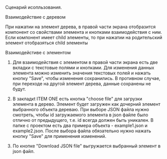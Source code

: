Сценарий исопльзования.

Взаимодействие с деревом

При нажатии на элемент дерева, в правой части экрана отобразится компонент со свойствами элемента и кнопками взаимодействия с ним. Если компонент имеет child элементы, то при нажатии на родительский элемент отобразяться child элементы

Взаимодейстиве с элементом

1. Для взаимодействия с элементом в правой части экрана есть две вкладки с текстовые полями и кнопками. Для изменения данных элемента можно изменить значения текстовых полей и нажать кнопку "Save", чтобы изменения сохранились. В противном случае, при переходе на другой элемент дерева, данные сохранены не будут.

2. В закладкt ITEM ONE есть кнопка "choose file" для загрузки элемента в дерево. Элемент будет загружен как дочерний элемент выбранного объекта дереваю. При выборе JSON файла нужно смотреть, чтобы id загружаемого элемента в json файле было отлично от предыдущего, т.е. id всегда должен быть уникален. В папке с проектом есть два примера объекта - example1.json и example2.json. После выбора файла обязательно нужно нажать кнопку "Save" для применения изменений.

3. По кнопке "Download JSON file" выгружается выбранный элемент в json файл.
